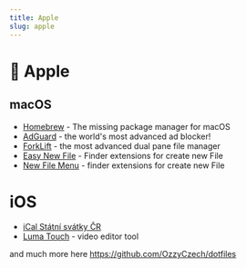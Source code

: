 ```yaml
---
title: Apple
slug: apple
---
```


#  Apple

## macOS

* [Homebrew](https://brew.sh/) - The missing package manager for macOS
* [AdGuard](https://adguard.com/) - the world's most advanced ad blocker!
* [ForkLift](https://binarynights.com/) - the most advanced dual pane file manager 
* [Easy New File](https://itunes.apple.com/us/app/easy-new-file/id1162194131?ls=1&mt=12) - Finder extensions for create new File
* [New File Menu](https://itunes.apple.com/us/app/new-file-menu/id1064959555) - finder extensions for create new File

# iOS

- [iCal Státní svátky ČR](webcal://www.google.com/calendar/ical/czech__cs%40holiday.calendar.google.com/public/basic.ics)
- [Luma Touch](https://luma-touch.com/) - video editor tool


and much more here https://github.com/OzzyCzech/dotfiles
